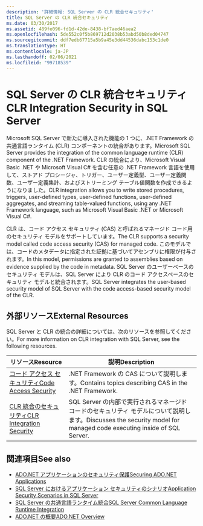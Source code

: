 ```yaml
---
description: '詳細情報: SQL Server の CLR 統合セキュリティ'
title: SQL Server の CLR 統合セキュリティ
ms.date: 03/30/2017
ms.assetid: 489fe096-fd1d-42de-8438-bf7aed46aea2
ms.openlocfilehash: 5de552c0f5b869712d2038b53abd50b8ded04747
ms.sourcegitcommit: ddf7edb67715a5b9a45e3dd44536dabc153c1de0
ms.translationtype: HT
ms.contentlocale: ja-JP
ms.lasthandoff: 02/06/2021
ms.locfileid: "99718539"
---
```

# <a name="clr-integration-security-in-sql-server"></a><span data-ttu-id="2a5d3-103">SQL Server の CLR 統合セキュリティ</span><span class="sxs-lookup"><span data-stu-id="2a5d3-103">CLR Integration Security in SQL Server</span></span>

<span data-ttu-id="2a5d3-104">Microsoft SQL Server で新たに導入された機能の 1 つに、.NET Framework の共通言語ランタイム (CLR) コンポーネントの統合があります。</span><span class="sxs-lookup"><span data-stu-id="2a5d3-104">Microsoft SQL Server provides the integration of the common language runtime (CLR) component of the .NET Framework.</span></span> <span data-ttu-id="2a5d3-105">CLR の統合により、Microsoft Visual Basic .NET や Microsoft Visual C# を含む任意の .NET Framework 言語を使用して、ストアド プロシージャ、トリガー、ユーザー定義型、ユーザー定義関数、ユーザー定義集計、およびストリーミング テーブル値関数を作成できるようになりました。</span><span class="sxs-lookup"><span data-stu-id="2a5d3-105">CLR integration allows you to write stored procedures, triggers, user-defined types, user-defined functions, user-defined aggregates, and streaming table-valued functions, using any .NET Framework language, such as Microsoft Visual Basic .NET or Microsoft Visual C#.</span></span>  
  
 <span data-ttu-id="2a5d3-106">CLR は、コード アクセス セキュリティ (CAS) と呼ばれるマネージド コード用のセキュリティ モデルをサポートしています。</span><span class="sxs-lookup"><span data-stu-id="2a5d3-106">The CLR supports a security model called code access security (CAS) for managed code.</span></span> <span data-ttu-id="2a5d3-107">このモデルでは、コードのメタデータに指定された証拠に基づいてアセンブリに権限が付与されます。</span><span class="sxs-lookup"><span data-stu-id="2a5d3-107">In this model, permissions are granted to assemblies based on evidence supplied by the code in metadata.</span></span> <span data-ttu-id="2a5d3-108">SQL Server のユーザーベースのセキュリティ モデルは、SQL Server により CLR のコード アクセスベースのセキュリティ モデルと統合されます。</span><span class="sxs-lookup"><span data-stu-id="2a5d3-108">SQL Server integrates the user-based security model of SQL Server with the code access-based security model of the CLR.</span></span>  
  
## <a name="external-resources"></a><span data-ttu-id="2a5d3-109">外部リソース</span><span class="sxs-lookup"><span data-stu-id="2a5d3-109">External Resources</span></span>  

 <span data-ttu-id="2a5d3-110">SQL Server と CLR の統合の詳細については、次のリソースを参照してください。</span><span class="sxs-lookup"><span data-stu-id="2a5d3-110">For more information on CLR integration with SQL Server, see the following resources.</span></span>  
  
|<span data-ttu-id="2a5d3-111">リソース</span><span class="sxs-lookup"><span data-stu-id="2a5d3-111">Resource</span></span>|<span data-ttu-id="2a5d3-112">説明</span><span class="sxs-lookup"><span data-stu-id="2a5d3-112">Description</span></span>|  
|--------------|-----------------|  
|[<span data-ttu-id="2a5d3-113">コード アクセス セキュリティ</span><span class="sxs-lookup"><span data-stu-id="2a5d3-113">Code Access Security</span></span>](../../../misc/code-access-security.md)|<span data-ttu-id="2a5d3-114">.NET Framework の CAS について説明します。</span><span class="sxs-lookup"><span data-stu-id="2a5d3-114">Contains topics describing CAS in the .NET Framework.</span></span>|  
|[<span data-ttu-id="2a5d3-115">CLR 統合のセキュリティ</span><span class="sxs-lookup"><span data-stu-id="2a5d3-115">CLR Integration Security</span></span>](/sql/relational-databases/clr-integration/security/clr-integration-security)|<span data-ttu-id="2a5d3-116">SQL Server の内部で実行されるマネージド コードのセキュリティ モデルについて説明します。</span><span class="sxs-lookup"><span data-stu-id="2a5d3-116">Discusses the security model for managed code executing inside of SQL Server.</span></span>|  
  
## <a name="see-also"></a><span data-ttu-id="2a5d3-117">関連項目</span><span class="sxs-lookup"><span data-stu-id="2a5d3-117">See also</span></span>

- [<span data-ttu-id="2a5d3-118">ADO.NET アプリケーションのセキュリティ保護</span><span class="sxs-lookup"><span data-stu-id="2a5d3-118">Securing ADO.NET Applications</span></span>](../securing-ado-net-applications.md)
- [<span data-ttu-id="2a5d3-119">SQL Server におけるアプリケーション セキュリティのシナリオ</span><span class="sxs-lookup"><span data-stu-id="2a5d3-119">Application Security Scenarios in SQL Server</span></span>](application-security-scenarios-in-sql-server.md)
- [<span data-ttu-id="2a5d3-120">SQL Server の共通言語ランタイム統合</span><span class="sxs-lookup"><span data-stu-id="2a5d3-120">SQL Server Common Language Runtime Integration</span></span>](sql-server-common-language-runtime-integration.md)
- [<span data-ttu-id="2a5d3-121">ADO.NET の概要</span><span class="sxs-lookup"><span data-stu-id="2a5d3-121">ADO.NET Overview</span></span>](../ado-net-overview.md)
